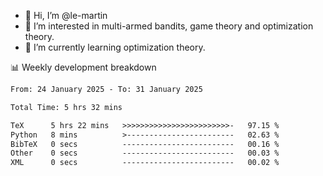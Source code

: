 - 👋 Hi, I’m @le-martin
- 👀 I’m interested in multi-armed bandits, game theory and optimization theory.
- 🌱 I’m currently learning optimization theory.
<!---- 💞️ I’m looking to collaborate on ...
- 📫 How to reach me ...-->

<!---
Tutorial for using WakaTime stats in GitHub profile: https://github.com/athul/waka-readme
-->

📊 Weekly development breakdown
<!--START_SECTION:waka-->

```txt
From: 24 January 2025 - To: 31 January 2025

Total Time: 5 hrs 32 mins

TeX      5 hrs 22 mins   >>>>>>>>>>>>>>>>>>>>>>>>-   97.15 %
Python   8 mins          >------------------------   02.63 %
BibTeX   0 secs          -------------------------   00.16 %
Other    0 secs          -------------------------   00.03 %
XML      0 secs          -------------------------   00.02 %
```

<!--END_SECTION:waka-->

<!---
le-martin/le-martin is a ✨ special ✨ repository because its `README.md` (this file) appears on your GitHub profile.
You can click the Preview link to take a look at your changes.
--->
